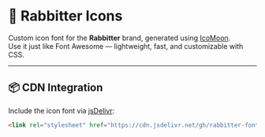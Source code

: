 # 🐰 Rabbitter Icons

Custom icon font for the **Rabbitter** brand, generated using [IcoMoon](https://icomoon.io/).  
Use it just like Font Awesome — lightweight, fast, and customizable with CSS.

---

## 📦 CDN Integration

Include the icon font via [jsDelivr](https://www.jsdelivr.com/):

```html
<link rel="stylesheet" href="https://cdn.jsdelivr.net/gh/rabbitter-fonts/rabbitter-icons/style.css">
